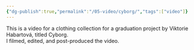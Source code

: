 ```yaml
---
{"dg-publish":true,"permalink":"/05-video/cyborg/","tags":["video"]}
---
```


This is a video for a clothing collection for a graduation project by Viktorie Habartová, 
titled Cyborg.  
I filmed, edited, and post-produced the video.